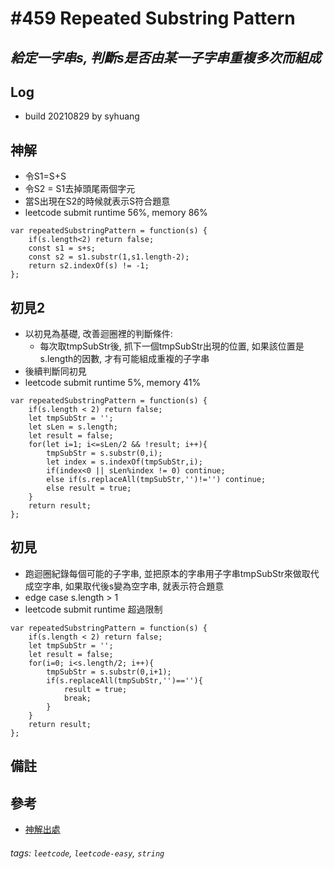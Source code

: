 # \#459 Repeated Substring Pattern
## *給定一字串s, 判斷s是否由某一子字串重複多次而組成*
## Log
 - build 20210829 by syhuang


## 神解
 - 令S1=S+S
 - 令S2 = S1去掉頭尾兩個字元
 - 當S出現在S2的時候就表示S符合題意
 - leetcode submit runtime 56%, memory 86%
```javascript=
var repeatedSubstringPattern = function(s) {
    if(s.length<2) return false;
    const s1 = s+s;
    const s2 = s1.substr(1,s1.length-2);
    return s2.indexOf(s) != -1;
};
```

## 初見2
 - 以初見為基礎, 改善迴圈裡的判斷條件:
     - 每次取tmpSubStr後, 抓下一個tmpSubStr出現的位置, 如果該位置是s.length的因數, 才有可能組成重複的子字串
 - 後續判斷同初見
 - leetcode submit runtime 5%, memory 41%
```javascript=
var repeatedSubstringPattern = function(s) {
    if(s.length < 2) return false;
    let tmpSubStr = '';
    let sLen = s.length;
    let result = false;
    for(let i=1; i<=sLen/2 && !result; i++){
        tmpSubStr = s.substr(0,i);
        let index = s.indexOf(tmpSubStr,i);
        if(index<0 || sLen%index != 0) continue;
        else if(s.replaceAll(tmpSubStr,'')!='') continue;
        else result = true;
    }
    return result;
};
```
## 初見
 - 跑迴圈紀錄每個可能的子字串, 並把原本的字串用子字串tmpSubStr來做取代成空字串, 如果取代後s變為空字串, 就表示符合題意
 - edge case s.length > 1
 - leetcode submit runtime 超過限制
```javascript=
var repeatedSubstringPattern = function(s) {
    if(s.length < 2) return false;
    let tmpSubStr = '';
    let result = false;
    for(i=0; i<s.length/2; i++){
        tmpSubStr = s.substr(0,i+1);
        if(s.replaceAll(tmpSubStr,'')==''){
            result = true;
            break;
        }
    }
    return result;
};
```
## 備註
## 參考
- [神解出處](https://leetcode.com/problems/repeated-substring-pattern/discuss/94334/Easy-python-solution-with-explaination)
###### tags: `leetcode`, `leetcode-easy`, `string`